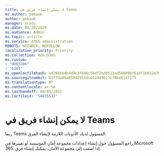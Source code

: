 ```yaml
---
title: لا يمكن إنشاء فريق في Teams
ms.author: pebaum
author: pebaum
manager: scotv
ms.date: 08/20/2020
ms.audience: Admin
ms.topic: article
ms.service: o365-administration
ROBOTS: NOINDEX, NOFOLLOW
localization_priority: Priority
ms.collection: Adm_O365
ms.custom:
- "9003306"
- "6201"
ms.openlocfilehash: e4298bbdb4d9e3f606c5bdf2bd0511ad56809bf616f1b02242519b2172c64e36
ms.sourcegitcommit: b5f7da89a650d2915dc652449623c78be6247175
ms.translationtype: MT
ms.contentlocale: ar-SA
ms.lasthandoff: 08/05/2021
ms.locfileid: "54035533"
---
```

# <a name="cant-create-a-team-in-teams"></a>لا يمكن إنشاء فريق في Teams

ربما Teams المسؤول لديك الأذونات اللازمة لإنشاء الفرق.  

راجع المسؤول حول إنشاء إعدادات مجموعة أمان المؤسسة أو تغييرها في Microsoft 365. إذا أضفت إلى مجموعة الأمان، يمكنك إنشاء فرق.